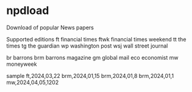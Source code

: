 # npdload
Download of popular News papers 

Supported editions
ft financial times
ftwk financial times weekend
tt the times
tg the guardian
wp washington post
wsj wall street journal

br barrons
brm barrons magazine
gm global mail
eco economist
mw moneyweek




sample
ft,2024,03,22
brm,2024,01,15
brm,2024,01,8
brm,2024,01,1
mw,2024,04,05,1202
